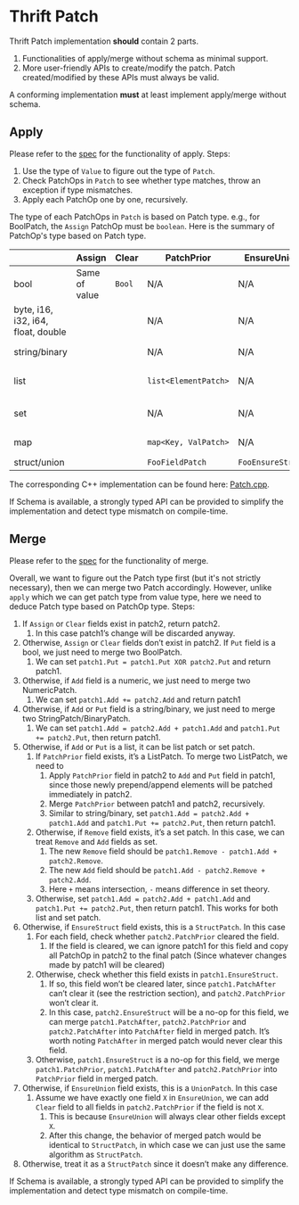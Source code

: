 # Thrift Patch

Thrift Patch implementation **should** contain 2 parts.

1. Functionalities of apply/merge without schema as minimal support.
2. More user-friendly APIs to create/modify the patch. Patch created/modified by these APIs must always be valid.

A conforming implementation **must** at least implement apply/merge without schema.

## Apply

Please refer to the [spec](../spec/definition/patch/#apply-functionality) for the functionality of apply. Steps:

1. Use the type of `Value` to figure out the type of `Patch`.
2. Check PatchOps in `Patch` to see whether type matches, throw an exception if type mismatches.
3. Apply each PatchOp one by one, recursively.

The type of each PatchOps in `Patch` is based on Patch type. e.g., for BoolPatch, the `Assign` PatchOp must be `boolean`. Here is the summary of PatchOp's type based on Patch type.

|                                    | Assign        | Clear  | PatchPrior           | EnsureUnion       | EnsureStruct      | PatchAfter           | Remove                            | Add             | Put             |
| ---                                | ---           | ---    | ---                  | ---               | ---               | ---                  | ---                               | ---             | ---             |
| bool                               | Same of value | `Bool` | N/A                  | N/A               | N/A               | N/A                  | N/A                               | N/A             | `Bool`          |
| byte, i16, i32, i64, float, double |               |        | N/A                  | N/A               | N/A               | N/A                  | N/A                               | Same as value   | N/A             |
| string/binary                      |               |        | N/A                  | N/A               | N/A               | N/A                  | N/A                               | Same as value   | Same as value   |
| list                               |               |        | `list<ElementPatch>` | N/A               | N/A               | N/A                  | `list<Element>` or `set<Element>` | `list<Element>` | `list<Element>` |
| set                                |               |        | N/A                  | N/A               | N/A               | N/A                  | `list<Element>` or `set<Element>` | `list<Element>` | `list<Element>` |
| map                                |               |        | `map<Key, ValPatch>` | N/A               | Same as value     | `map<Key, ValPatch>` | `list<Key>` or `set<Key>`         | N/A             | Same as value   |
| struct/union                       |               |        | `FooFieldPatch`      | `FooEnsureStruct` | `FooEnsureStruct` | `FooFieldPatch`      | N/A                               | N/A             | N/A             |

The corresponding C++ implementation can be found here: [Patch.cpp](https://github.com/facebook/fbthrift/blob/v2023.01.16.00/thrift/lib/cpp2/protocol/Patch.cpp#L126-L164).

If Schema is available, a strongly typed API can be provided to simplify the implementation and detect type mismatch on compile-time.

## Merge

Please refer to the [spec](../spec/definition/patch/#merge-functionality) for the functionality of merge.

Overall, we want to figure out the Patch type first (but it's not strictly necessary),
then we can merge two Patch accordingly.
However, unlike `apply` which we can get patch type from value type,
here we need to deduce Patch type based on PatchOp type. Steps:

1. If `Assign` or `Clear` fields exist in patch2, return patch2.
    1. In this case patch1’s change will be discarded anyway.
2. Otherwise, `Assign` or `Clear` fields don’t exist in patch2. If `Put` field is a bool, we just need to merge two BoolPatch.
    1. We can set `patch1.Put = patch1.Put XOR patch2.Put` and return patch1.
3. Otherwise, if `Add` field is a numeric, we just need to merge two NumericPatch.
    1. We can set `patch1.Add += patch2.Add` and return patch1
4. Otherwise, if `Add` or `Put` field is a string/binary, we just need to merge two StringPatch/BinaryPatch.
    1. We can set `patch1.Add = patch2.Add + patch1.Add` and `patch1.Put += patch2.Put`, then return patch1.
5. Otherwise, if `Add` or `Put` is a list, it can be list patch or set patch.
    1. If `PatchPrior` field exists, it’s a ListPatch. To merge two ListPatch, we need to
        1. Apply `PatchPrior` field in patch2 to `Add` and `Put` field in patch1, since those newly prepend/append elements will be patched immediately in patch2.
        2. Merge `PatchPrior` between patch1 and patch2, recursively.
        3. Similar to string/binary, set `patch1.Add = patch2.Add + patch1.Add` and `patch1.Put += patch2.Put`, then return patch1.
    2. Otherwise, if `Remove` field exists, it’s a set patch. In this case, we can treat `Remove` and `Add` fields as set.
        1. The new `Remove` field should be `patch1.Remove - patch1.Add + patch2.Remove`.
        2. The new `Add` field should be `patch1.Add - patch2.Remove + patch2.Add`.
        3. Here `+` means intersection, `-` means difference in set theory.
    3. Otherwise, set `patch1.Add = patch2.Add + patch1.Add` and `patch1.Put += patch2.Put`, then return patch1. This works for both list and set patch.
6. Otherwise, if `EnsureStruct` field exists, this is a `StructPatch`. In this case
    1. For each field, check whether `patch2.PatchPrior` cleared the field.
        1. If the field is cleared, we can ignore patch1 for this field and copy all PatchOp in patch2 to the final patch (Since whatever changes made by patch1 will be cleared)
    2. Otherwise, check whether this field exists in `patch1.EnsureStruct`.
        1. If so, this field won’t be cleared later, since `patch1.PatchAfter` can’t clear it (see the restriction section), and `patch2.PatchPrior` won’t clear it.
        2. In this case, `patch2.EnsureStruct` will be a no-op for this field, we can merge `patch1.PatchAfter`, `patch2.PatchPrior` and `patch2.PatchAfter` into `PatchAfter` field in merged patch. It’s worth noting `PatchAfter` in merged patch would never clear this field.
    3. Otherwise, `patch1.EnsureStruct` is a no-op for this field, we merge `patch1.PatchPrior`, `patch1.PatchAfter` and `patch2.PatchPrior` into `PatchPrior` field in merged patch.
7. Otherwise, if `EnsureUnion` field exists, this is a `UnionPatch`. In this case
    1. Assume we have exactly one field `X` in `EnsureUnion`, we can add `Clear` field to all fields in `patch2.PatchPrior` if the field is not `X`.
        1. This is because `EnsureUnion` will always clear other fields except `X`.
        2. After this change, the behavior of merged patch would be identical to `StructPatch`, in which case we can just use the same algorithm as `StructPatch`.
8. Otherwise, treat it as a `StructPatch` since it doesn’t make any difference.

If Schema is available, a strongly typed API can be provided to simplify the implementation and detect type mismatch on compile-time.

